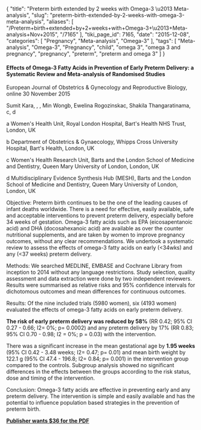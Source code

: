 {
    "title": "Preterm birth extended by 2 weeks with Omega-3 \u2013 Meta-analysis",
    "slug": "preterm-birth-extended-by-2-weeks-with-omega-3-meta-analysis",
    "aliases": [
        "/Preterm+birth+extended+by+2+weeks+with+Omega-3+\u2013+Meta-analysis+Nov+2015",
        "/7165"
    ],
    "tiki_page_id": 7165,
    "date": "2015-12-08",
    "categories": [
        "Pregnancy",
        "Meta-analysis",
        "Omega-3"
    ],
    "tags": [
        "Meta-analysis",
        "Omega-3",
        "Pregnancy",
        "child",
        "omega 3",
        "omega 3 and pregnancy",
        "pregnancy",
        "preterm",
        "preterm and omega 3"
    ]
}


#### Effects of Omega-3 Fatty Acids in Prevention of Early Preterm Delivery: a Systematic Review and Meta-analysis of Randomised Studies

European Journal of Obstetrics & Gynecology and Reproductive Biology, online 30 November 2015

Sumit Kara, , , Min Wongb, Ewelina Rogozinskac, Shakila Thangaratinama, c, d

a Women's Health Unit, Royal London Hospital, Bart's Health NHS Trust, London, UK

b Department of Obstetrics & Gynaecology, Whipps Cross University Hospital, Bart's Health, London, UK

c Women's Health Research Unit, Barts and the London School of Medicine and Dentistry, Queen Mary University of London, London, UK

d Multidisciplinary Evidence Synthesis Hub (MESH), Barts and the London School of Medicine and Dentistry, Queen Mary University of London, London, UK

Objective: Preterm birth continues to be the one of the leading causes of infant deaths worldwide. There is a need for effective, easily available, safe and acceptable interventions to prevent preterm delivery, especially before 34 weeks of gestation. Omega-3 fatty acids such as EPA (eicosapentanoic acid) and DHA (docosahexanoic acid) are available as over the counter nutritional supplements, and are taken by women to improve pregnancy outcomes, without any clear recommendations. We undertook a systematic review to assess the effects of omega-3 fatty acids on early (<34wks) and any (<37 weeks) preterm delivery.

Methods: We searched MEDLINE, EMBASE and Cochrane Library from inception to 2014 without any language restrictions. Study selection, quality assessment and data extraction were done by two independent reviewers. Results were summarised as relative risks and 95% confidence intervals for dichotomous outcomes and mean differences for continuous outcomes.

Results: Of the nine included trials (5980 women), six (4193 women) evaluated the effects of omega-3 fatty acids on early preterm delivery. 

 **The risk of early preterm delivery was reduced by 58%**  (RR 0.42; 95% CI 0.27 - 0.66; I2= 0%; p= 0.0002) and any preterm delivery by 17% (RR 0.83; 95% CI 0.70 - 0.98; I2 = 0%; p = 0.03) with the intervention. 

There was a significant increase in the mean gestational age by  **1.95 weeks**  (95% CI 0.42 - 3.48 weeks; I2= 0.47; p= 0.01) and mean birth weight by 122.1 g (95% CI 47.4 - 196.8; I2= 0.84; p= 0.001) in the intervention group compared to the controls. Subgroup analysis showed no significant differences in the effects between the groups according to the risk status, dose and timing of the intervention.

Conclusion: Omega-3 fatty acids are effective in preventing early and any preterm delivery. The intervention is simple and easily available and has the potential to influence population based strategies in the prevention of preterm birth.

 **[Publisher wants $36 for the PDF](http://www.sciencedirect.com/science/article/pii/S0301211515004327)**